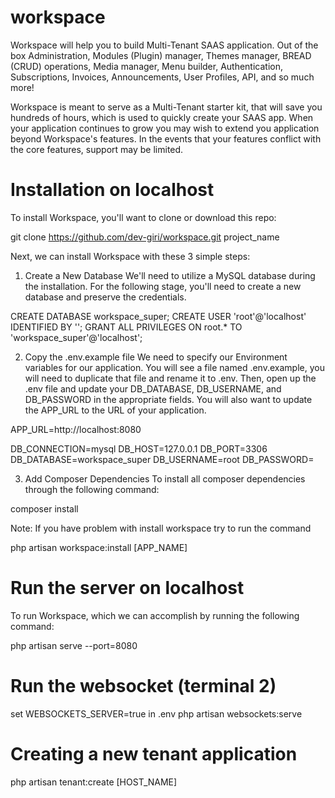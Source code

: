 # workspace
Workspace will help you to build Multi-Tenant SAAS application. Out of the box Administration, Modules (Plugin) manager, Themes manager, BREAD (CRUD) operations, Media manager, Menu builder, Authentication, Subscriptions, Invoices, Announcements, User Profiles, API, and so much more!

Workspace is meant to serve as a Multi-Tenant starter kit, that will save you hundreds of hours, which is used to quickly create your SAAS app. When your application continues to grow you may wish to extend you application beyond Workspace's features. In the events that your features conflict with the core features, support may be limited.


# Installation on localhost

To install Workspace, you'll want to clone or download this repo:

git clone https://github.com/dev-giri/workspace.git project_name


Next, we can install Workspace with these 3 simple steps:

1. Create a New Database
We'll need to utilize a MySQL database during the installation. For the following stage, you'll need to create a new database and preserve the credentials.

CREATE DATABASE workspace_super;
CREATE USER 'root'@'localhost' IDENTIFIED BY '';
GRANT ALL PRIVILEGES ON root.* TO 'workspace_super'@'localhost';


2. Copy the .env.example file
We need to specify our Environment variables for our application. You will see a file named .env.example, you will need to duplicate that file and rename it to .env.
Then, open up the .env file and update your DB_DATABASE, DB_USERNAME, and DB_PASSWORD in the appropriate fields. You will also want to update the APP_URL to the URL of your application.

APP_URL=http://localhost:8080

DB_CONNECTION=mysql
DB_HOST=127.0.0.1
DB_PORT=3306
DB_DATABASE=workspace_super
DB_USERNAME=root
DB_PASSWORD=


3. Add Composer Dependencies
To install all composer dependencies through the following command:

composer install

Note: If you have problem with install workspace try to run the command 

php artisan workspace:install [APP_NAME]



# Run the server on localhost

To run Workspace, which we can accomplish by running the following command:

php artisan serve --port=8080

# Run the websocket (terminal 2)
set WEBSOCKETS_SERVER=true in .env
php artisan websockets:serve


# Creating a new tenant application 

php artisan tenant:create [HOST_NAME]

